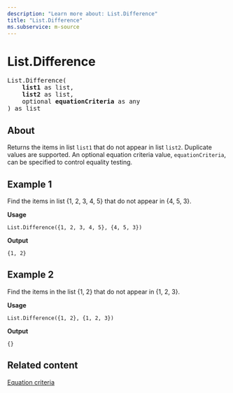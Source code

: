 ```yaml
---
description: "Learn more about: List.Difference"
title: "List.Difference"
ms.subservice: m-source
---
```

# List.Difference

<pre>
List.Difference(
    <b>list1</b> as list,
    <b>list2</b> as list,
    optional <b>equationCriteria</b> as any
) as list
</pre>

## About

Returns the items in list `list1` that do not appear in list `list2`. Duplicate values are supported. An optional equation criteria value, `equationCriteria`, can be specified to control equality testing.

## Example 1

Find the items in list {1, 2, 3, 4, 5} that do not appear in {4, 5, 3}.

**Usage**

```powerquery-m
List.Difference({1, 2, 3, 4, 5}, {4, 5, 3})
```

**Output**

`{1, 2}`

## Example 2

Find the items in the list {1, 2} that do not appear in {1, 2, 3}.

**Usage**

```powerquery-m
List.Difference({1, 2}, {1, 2, 3})
```

**Output**

`{}`

## Related content

[Equation criteria](list-functions.md#equation-criteria)
